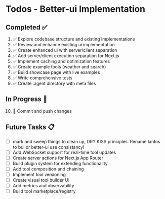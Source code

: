 # Todos - Better-ui Implementation

## Completed ✅
1. ✅ Explore codebase structure and existing implementations
2. ✅ Review and enhance existing ui implementation  
3. ✅ Create enhanced ui with server/client separation
4. ✅ Add server/client execution separation for Next.js
5. ✅ Implement caching and optimization features
6. ✅ Create example tools (weather and search)
7. ✅ Build showcase page with live examples
8. ✅ Write comprehensive tests
9. ✅ Create .agent directory with meta files

## In Progress 🔄
10. 🔄 Commit and push changes

## Future Tasks 📋
- [ ] mark and sweep things to clean up, DRY KISS principles. Rename lantos to bui or better-ui use consistancy!
- [ ] Add WebSocket support for real-time tool updates
- [ ] Create server actions for Next.js App Router
- [ ] Build plugin system for extending functionality
- [ ] Add tool composition and chaining
- [ ] Implement tool versioning
- [ ] Create visual tool builder UI
- [ ] Add metrics and observability
- [ ] Build tool marketplace/registry